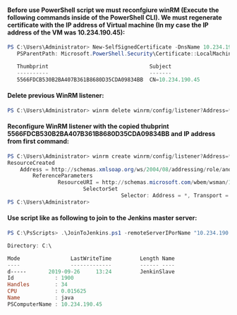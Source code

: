 #### Before use PowerShell script we must reconfgiure winRM (Execute the following commands inside of the **PowerShell** CLI). We must regenerate certificate with the **IP address** of Virtual machine (In my case the IP address of the VM was **10.234.190.45**):
```powershell
PS C:\Users\Administrator> New-SelfSignedCertificate -DnsName 10.234.190.45 -CertStoreLocation Cert:\LocalMachine\My
   PSParentPath: Microsoft.PowerShell.Security\Certificate::LocalMachine\My

   Thumbprint                                Subject
   ----------                                -------
   5566FDCB530B2BA407B361B8680D35CDA09834BB  CN=10.234.190.45
```

#### Delete previous WinRM listener:
```powershell
PS C:\Users\Administrator> winrm delete winrm/config/listener?Address=*+Transport=HTTPS
```

#### Reconfigure **WinRM** listener with the copied thubprint **5566FDCB530B2BA407B361B8680D35CDA09834BB** and IP address from first command:
```powershell
PS C:\Users\Administrator> winrm create winrm/config/listener?Address=*+Transport=HTTPS '@{Hostname="10.234.190.45";CertificateThumbprint="5566FDCB530B2BA407B361B8680D35CDA09834BB";port="5986"}'
ResourceCreated
    Address = http://schemas.xmlsoap.org/ws/2004/08/addressing/role/anonymous
        ReferenceParameters
                ResourceURI = http://schemas.microsoft.com/wbem/wsman/1/config/listener
                        SelectorSet
                                    Selector: Address = *, Transport = HTTPS
PS C:\Users\Administrator>
```

#### Use script like as following to join to the Jenkins master server:
```powershell
PS C:\PsScripts> .\JoinToJenkins.ps1 -remoteServerIPorName "10.234.190.45" -remoteServerUserName "Administrator" -remoteServerPassword "Zumrud123" -jenkinsMaster "jenkins.loc" -jenkinsMasterUser "slave" -jenkinsMasterPassword "slave12345"

Directory: C:\

Mode                LastWriteTime         Length Name                            PSComputerName                                                    
----                -------------         ------ ----                            -------------- 
d-----       2019-09-26     13:24         JenkinSlave                            10.234.190.45                    
Id             : 1900
Handles        : 34
CPU            : 0.015625
Name           : java
PSComputerName : 10.234.190.45
```


